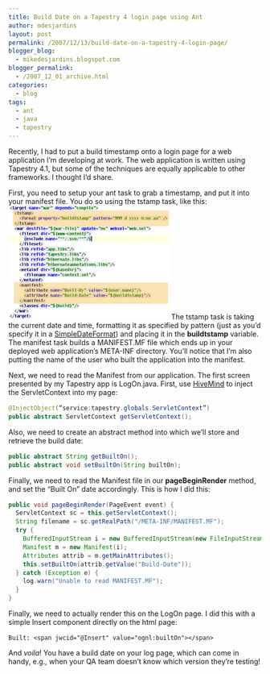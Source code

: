 ```yaml
---
title: Build Date on a Tapestry 4 login page using Ant
author: mdesjardins
layout: post
permalink: /2007/12/13/build-date-on-a-tapestry-4-login-page/
blogger_blog:
  - mikedesjardins.blogspot.com
blogger_permalink:
  - /2007_12_01_archive.html
categories:
  - blog
tags:
  - ant
  - java
  - tapestry
---
```

Recently, I had to put a build timestamp onto a login page for a web application I&#8217;m developing at work. The web application is written using Tapestry 4.1, but some of the techniques are equally applicable to other frameworks. I thought I&#8217;d share.

First, you need to setup your ant task to grab a timestamp, and put it into your manifest file. You do so using the tstamp task, like this:  
<img src="/assets/images/Screenshot-718919.png" alt="" border="0" /> The tstamp task is taking the current date and time, formatting it as specified by pattern (just as you&#8217;d specify it in a [SimpleDateFormat][1]) and placing it in the <span style="font-weight: bold;">buildtstamp</span> variable. The manifest task builds a MANIFEST.MF file which ends up in your deployed web application&#8217;s META-INF directory. You&#8217;ll notice that I&#8217;m also putting the name of the user who built the application into the manifest.

Next, we need to read the Manifest from our application. The first screen presented by my Tapestry app is LogOn.java. First, use [HiveMind][2] to inject the ServletContext into my page:

``` java
@InjectObject(“service:tapestry.globals.ServletContext”)
public abstract ServletContext getServletContext();
```

Also, we need to create an abstract method into which we&#8217;ll store and retrieve the build date:

``` java
public abstract String getBuiltOn();
public abstract void setBuiltOn(String builtOn);
```

Finally, we need to read the Manifest file in our <span style="font-weight: bold;">pageBeginRender</span> method, and set the &#8220;Built On&#8221; date accordingly. This is how I did this: 

``` java
public void pageBeginRender(PageEvent event) {
  ServletContext sc = this.getServletContext();
  String filename = sc.getRealPath("/META-INF/MANIFEST.MF");
  try {  
    BufferedInputStream i = new BufferedInputStream(new FileInputStream(filename));
    Manifest m = new Manifest(i);
    Attributes attrib = m.getMainAttributes();
    this.setBuiltOn(attrib.getValue("Build-Date"));
  } catch (Exception e) {  
    log.warn("Unable to read MANIFEST.MF");
  }
}
```

Finally, we need to actually render this on the LogOn page. I did this with a simple Insert component directly on the html page:

``` 
Built: <span jwcid="@Insert" value="ognl:builtOn"></span>
```

And <span style="font-style: italic;">voila</span>! You have a build date on your log page, which can come in handy, e.g., when your QA team doesn&#8217;t know which version they&#8217;re testing!

 [1]: http://java.sun.com/javase/6/docs/api/java/text/SimpleDateFormat.html
 [2]: http://hivemind.apache.org/